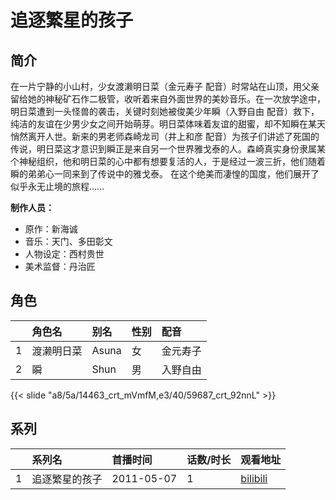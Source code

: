 # 追逐繁星的孩子


## 简介

在一片宁静的小山村，少女渡濑明日菜（金元寿子 配音）时常站在山顶，用父亲留给她的神秘矿石作二极管，收听着来自外面世界的美妙音乐。在一次放学途中，明日菜遭到一头怪兽的袭击，关键时刻她被俊美少年瞬（入野自由 配音）救下，纯洁的友谊在少男少女之间开始萌芽。明日菜体味着友谊的甜蜜，却不知瞬在某天悄然离开人世。新来的男老师森崎龙司（井上和彦 配音）为孩子们讲述了死国的传说，明日菜这才意识到瞬正是来自另一个世界雅戈泰的人。森崎真实身份隶属某个神秘组织，他和明日菜的心中都有想要复活的人，于是经过一波三折，他们随着瞬的弟弟心一同来到了传说中的雅戈泰。
在这个绝美而凄惶的国度，他们展开了似乎永无止境的旅程……

**制作人员：**
- 原作：新海诚
- 音乐：天门、多田彰文
- 人物设定：西村贵世
- 美术监督：丹治匠

## 角色

|     |   角色名   |   别名  | 性别 |  配音  |
|:--- |:------  |:----      |:---  |:--   |
| 1 | 渡濑明日菜 | Asuna | 女 | 金元寿子 |
| 2 | 瞬 | Shun | 男 | 入野自由 |

{{< slide "a8/5a/14463_crt_mVmfM,e3/40/59687_crt_92nnL" >}}

## 系列

|     |   系列名   |   首播时间  | 话数/时长  | 观看地址 |
|:---  |:------    |:----      |:---       |:---  |
| 1 | 追逐繁星的孩子 | 2011-05-07 | 1 | [bilibili](https://www.bilibili.com/video/BV1M84y1G7xL)  |



